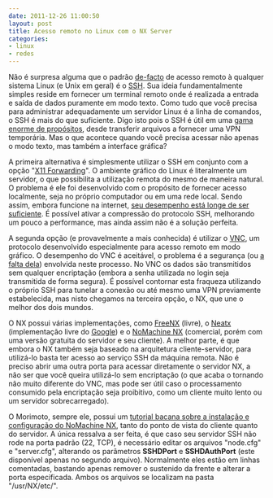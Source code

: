 ```yaml
---
date: 2011-12-26 11:00:50
layout: post
title: Acesso remoto no Linux com o NX Server
categories:
- linux
- redes
---
```


Não é surpresa alguma que o padrão [de-facto](http://en.wikipedia.org/wiki/De_facto) de acesso remoto à qualquer sistema Linux (e Unix em geral) é o [SSH](http://en.wikipedia.org/wiki/Secure_Shell). Sua ideia fundamentalmente simples reside em fornecer um terminal remoto onde é realizada a entrada e saída de dados puramente em modo texto. Como tudo que você precisa para administrar adequadamente um servidor Linux é a linha de comandos, o SSH é mais do que suficiente. Digo isto pois o SSH é útil em uma [gama enorme de propósitos](http://br-linux.org/2010/be-a-ba-do-ssh-parte-1/), desde transferir arquivos a fornecer uma VPN temporária. Mas o que acontece quando você precisa acessar não apenas o modo texto, mas também a interface gráfica?

A primeira alternativa é simplesmente utilizar o SSH em conjunto com a opção "[X11 Forwarding](http://www.gta.ufrj.br/~natalia/SSH/x11.html)". O ambiente gráfico do Linux é literalmente um servidor, o que possibilita a utilização remota do mesmo de maneira natural. O problema é ele foi desenvolvido com o propósito de fornecer acesso localmente, seja no próprio computador ou em uma rede local. Sendo assim, embora funcione na internet, [seu desempenho está longe de ser suficiente](http://www.hardware.com.br/tutoriais/nx-server/pagina2.html). É possível ativar a compressão do protocolo SSH, melhorando um pouco a performance, mas ainda assim não é a solução perfeita.

A segunda opção (e provavelmente a mais conhecida) é utilizar o [VNC](http://en.wikipedia.org/wiki/Virtual_Network_Computing), um protocolo desenvolvido especialmente para acesso remoto em modo gráfico. O desempenho do VNC é aceitável, o problema é a segurança (ou [a falta dela](https://en.wikipedia.org/wiki/Virtual_Network_Computing#Security)) envolvida neste processo. No VNC os dados são transmitidos sem qualquer encriptação (embora a senha utilizada no login seja transmitida de forma segura). É possível contornar esta fraqueza utilizando o próprio SSH para tunelar a conexão ou até mesmo uma VPN previamente estabelecida, mas nisto chegamos na terceira opção, o NX, que une o melhor dos dois mundos.

O NX possui várias implementações, como [FreeNX](http://freenx.berlios.de/) (livre), o [Neatx](http://code.google.com/p/neatx/) (implementação livre do [Google](http://desciclopedia.ws/wiki/Imp%C3%A9rio_do_mal)) e o [NoMachine NX](http://www.nomachine.com/products.php) (comercial, porém com uma versão gratuita do servidor e seu cliente). A melhor parte, é que embora o NX também seja baseado na arquitetura cliente-servidor, para utilizá-lo basta ter acesso ao serviço SSH da máquina remota. Não é preciso abrir uma outra porta para acessar diretamente o servidor NX, a não ser que você queira utilizá-lo sem encriptação (o que acaba o tornando não muito diferente do VNC, mas pode ser útil caso o processamento consumido pela encriptação seja proibitivo, como um cliente muito lento ou um servidor sobrecarregado).

O Morimoto, sempre ele, possui um [tutorial bacana sobre a instalação e configuração do NoMachine NX](http://www.hardware.com.br/tutoriais/nx-server/), tanto do ponto de vista do cliente quanto do servidor. A única ressalva a ser feita, é que caso seu servidor SSH não rode na porta padrão (22, TCP), é necessário editar os arquivos "node.cfg" e "server.cfg", alterando os parâmetros **SSHDPort** e **SSHDAuthPort** (este disponível apenas no segundo arquivo). Normalmente eles estão em linhas comentadas, bastando apenas remover o sustenido da frente e alterar a porta especificada. Ambos os arquivos se localizam na pasta "/usr/NX/etc/".
